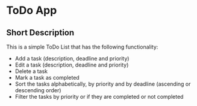 # ToDo App

## Short Description

This is a simple ToDo List that has the following functionality:

- Add a task (description, deadline and priority)
- Edit a task (description, deadline and priority)
- Delete a task
- Mark a task as completed
- Sort the tasks alphabetically, by priority and by deadline (ascending or descending order)
- Filter the tasks by priority or if they are completed or not completed